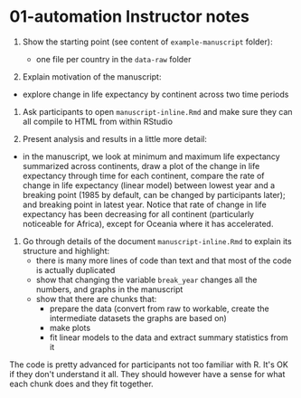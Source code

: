 # 01-automation Instructor notes

1. Show the starting point (see content of `example-manuscript` folder):
   - one file per country in the `data-raw` folder

1. Explain motivation of the manuscript:
- explore change in life expectancy by continent across two time periods

1. Ask participants to open `manuscript-inline.Rmd` and make sure they can all
compile to HTML from within RStudio

1. Present analysis and results in a little more detail:
  - in the manuscript, we look at minimum and maximum life expectancy summarized across continents, draw a plot of the change in life expectancy through time for each continent, compare the rate of change in life expectancy (linear model) between lowest year and a breaking point (1985 by default, can be changed by participants later); and breaking point in latest year. Notice that rate of change in life expectancy has been decreasing for all continent (particularly noticeable for Africa), except for Oceania where it has accelerated.

1. Go through details of the document `manuscript-inline.Rmd` to explain its
   structure and highlight:
   - there is many more lines of code than text and that most of the code is
     actually duplicated
   - show that changing the variable `break_year` changes all the numbers, and
     graphs in the manuscript
   - show that there are chunks that:
     * prepare the data (convert from raw to workable, create the intermediate
     datasets the graphs are based on)
     * make plots
     * fit linear models to the data and extract summary statistics from it

The code is pretty advanced for participants not too familiar with R. It's OK 
if they don't understand it all. They should however have a sense for what 
each chunk does and they fit together.

